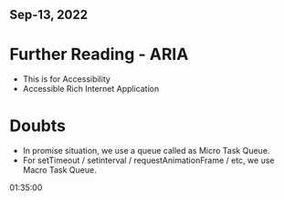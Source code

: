 ## Sep-13, 2022

# Further Reading - ARIA
- This is for Accessibility
- Accessible Rich Internet Application

# Doubts
- In promise situation, we use a queue called as Micro Task Queue.
- For setTimeout / setinterval / requestAnimationFrame / etc, we use Macro Task Queue.

01:35:00